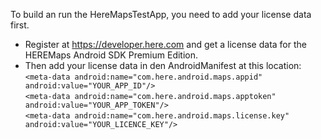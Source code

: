 To build an run the HereMapsTestApp, you need to add your license data first. 
- Register at https://developer.here.com and get a license data for the HEREMaps Android SDK Premium Edition.
- Then add your license data in den AndroidManifest at this location:<br>
`<meta-data android:name="com.here.android.maps.appid" android:value="YOUR_APP_ID"/>`<br>
`<meta-data android:name="com.here.android.maps.apptoken" android:value="YOUR_APP_TOKEN"/>`<br>
`<meta-data android:name="com.here.android.maps.license.key" android:value="YOUR_LICENCE_KEY"/>`<br>